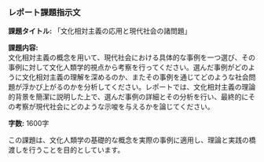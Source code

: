 ### レポート課題指示文

**課題タイトル:** 「文化相対主義の応用と現代社会の諸問題」

**課題内容:**  
文化相対主義の概念を用いて、現代社会における具体的な事例を一つ選び、その事例に対して文化人類学的視点から考察を行ってください。選んだ事例がどのように文化相対主義の理解を深めるのか、またその事例を通じてどのような社会問題が浮かび上がるのかを分析してください。レポートでは、文化相対主義の理論的背景を簡潔に説明した上で、選んだ事例の詳細とその分析を行い、最終的にその考察が現代社会にどのような示唆を与えるかを論じてください。

**字数:** 1600字

この課題は、文化人類学の基礎的な概念を実際の事例に適用し、理論と実践の橋渡しを行うことを目的としています。